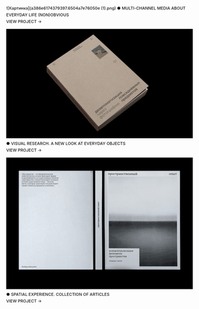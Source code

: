 ![Картинка](a386e6174379397.6504a7e76050e (1).png)
● MULTI-CHANNEL MEDIA ABOUT EVERYDAY LIFE (NON)OBVIOUS
<br>VIEW PROJECT →

![Картинка2](d5ddfa166301245.6415e393200f2.png)
● VISUAL RESEARCH. A NEW LOOK AT EVERYDAY OBJECTS
<br>VIEW PROJECT →

![Картинка3](70163f147344093.62c159325c859.png)
● SPATIAL EXPERIENCE. COLLECTION OF ARTICLES
<br>VIEW PROJECT →

<style>
p {
font-family: 'Inter', sans-serif; font-size: 11px; line-height: 18px; font-weight: 520;"
background-color: rgba(255, 255, 255, 0.5);
            padding: 0px;
}
</style>
